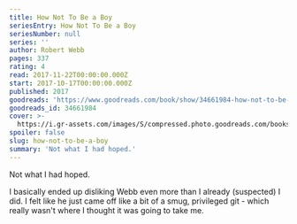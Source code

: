 ```yaml
---
title: How Not To Be a Boy
seriesEntry: How Not To Be a Boy
seriesNumber: null
series: ''
author: Robert Webb
pages: 337
rating: 4
read: 2017-11-22T00:00:00.000Z
start: 2017-10-17T00:00:00.000Z
published: 2017
goodreads: 'https://www.goodreads.com/book/show/34661984-how-not-to-be-a-boy'
goodreads_id: 34661984
cover: >-
  https://i.gr-assets.com/images/S/compressed.photo.goodreads.com/books/1490193978l/34661984._SX315_.jpg
spoiler: false
slug: how-not-to-be-a-boy
summary: 'Not what I had hoped.'
---
```


Not what I had hoped.

I basically ended up disliking Webb even more than I already (suspected) I did. I felt like he just came off like a bit of a smug, privileged git - which really wasn't where I thought it was going to take me.
